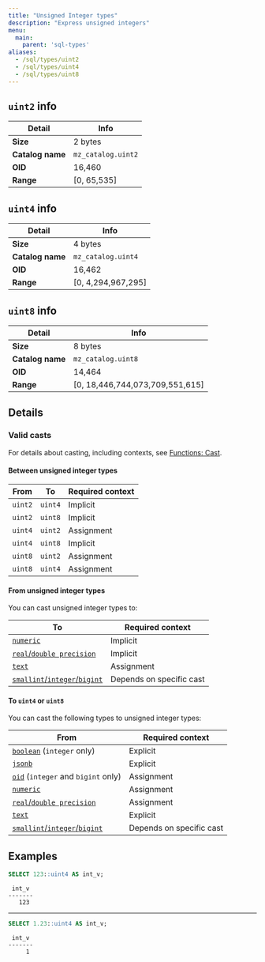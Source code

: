 ```yaml
---
title: "Unsigned Integer types"
description: "Express unsigned integers"
menu:
  main:
    parent: 'sql-types'
aliases:
  - /sql/types/uint2
  - /sql/types/uint4
  - /sql/types/uint8
---
```


## `uint2` info

Detail | Info
-------|------
**Size** | 2 bytes
**Catalog name** | `mz_catalog.uint2`
**OID** | 16,460
**Range** | [0, 65,535]

## `uint4` info

Detail | Info
-------|------
**Size** | 4 bytes
**Catalog name** | `mz_catalog.uint4`
**OID** | 16,462
**Range** | [0, 4,294,967,295]

## `uint8` info

Detail | Info
-------|------
**Size** | 8 bytes
**Catalog name** | `mz_catalog.uint8`
**OID** | 14,464
**Range** | [0, 18,446,744,073,709,551,615]

## Details

### Valid casts

For details about casting, including contexts, see [Functions:
Cast](../../functions/cast).

#### Between unsigned integer types

From    | To      | Required context
--------|---------|--------
`uint2` | `uint4` | Implicit
`uint2` | `uint8` | Implicit
`uint4` | `uint2` | Assignment
`uint4` | `uint8` | Implicit
`uint8` | `uint2` | Assignment
`uint8` | `uint4` | Assignment

#### From unsigned integer types

You can cast unsigned integer types to:

To | Required context
---|--------
[`numeric`](../numeric) | Implicit
[`real`/`double precision`](../float) | Implicit
[`text`](../text) | Assignment
[`smallint`/`integer`/`bigint`](../integer) | Depends on specific cast

#### To `uint4` or `uint8`

You can cast the following types to unsigned integer types:

From | Required context
---|--------
[`boolean`](../boolean) (`integer` only) | Explicit
[`jsonb`](../jsonb) | Explicit
[`oid`](../oid) (`integer` and `bigint` only) | Assignment
[`numeric`](../numeric) | Assignment
[`real`/`double precision`](../float) | Assignment
[`text`](../text) | Explicit
[`smallint`/`integer`/`bigint`](../integer) | Depends on specific cast

## Examples

```sql
SELECT 123::uint4 AS int_v;
```
```nofmt
 int_v
-------
   123
```

<hr/>

```sql
SELECT 1.23::uint4 AS int_v;
```
```nofmt
 int_v
-------
     1
```
